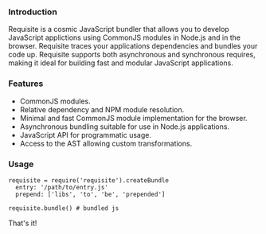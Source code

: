 ### Introduction

Requisite is a cosmic JavaScript bundler that allows you to develop JavaScript applictions using CommonJS modules in Node.js and in the browser. Requisite traces your applications dependencies and bundles your code up. Requisite supports both asynchronous and synchronous requires, making it ideal for building fast and modular JavaScript applications.

### Features

- CommonJS modules.
- Relative dependency and NPM module resolution.
- Minimal and fast CommonJS module implementation for the browser.
- Asynchronous bundling suitable for use in Node.js applications.
- JavaScript API for programmatic usage.
- Access to the AST allowing custom transformations.

### Usage
    requisite = require('requisite').createBundle
      entry: '/path/to/entry.js'
      prepend: ['libs', 'to', 'be', 'prepended']

    requisite.bundle() # bundled js

That's it!
